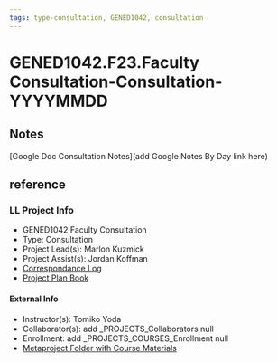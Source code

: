 ```yaml
---
tags: type-consultation, GENED1042, consultation
---
```

# GENED1042.F23.Faculty Consultation-Consultation-YYYYMMDD

## Notes
[Google Doc Consultation Notes](add Google Notes By Day link here)

## reference
### LL Project Info
* GENED1042 Faculty Consultation
* Type: Consultation
* Project Lead(s): Marlon Kuzmick
* Project Assist(s): Jordan Koffman
* [Correspondance Log](https://drive.google.com/drive/folders/1ahqjX2GYMEX85B5BhyNhhDJhDVT8tK_m?usp=drive_link)
* [Project Plan Book](https://hackmd.io/@ll-23-24/rJwylZSR3)

#### External Info
* Instructor(s): Tomiko Yoda
* Collaborator(s): add _PROJECTS_Collaborators null
* Enrollment: add _PROJECTS_COURSES_Enrollment null
* [Metaproject Folder with Course Materials](https://drive.google.com/drive/folders/1-BI6y9iZkY5JuaDardtK6AWBJPMwOV7G)
